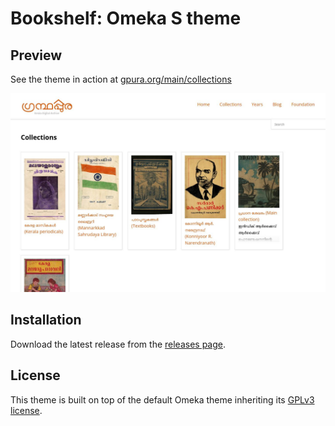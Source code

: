 # Bookshelf: Omeka S theme

## Preview

See the theme in action at [gpura.org/main/collections]((https://gpura.org/main/collections))

![Preview](https://raw.githubusercontent.com/indic-archive/bookshelf/master/theme.jpg)

## Installation

Download the latest release from the [releases page](https://github.com/indic-archive/bookshelf/releases).


## License
This theme is built on top of the default Omeka theme inheriting its [GPLv3 license](LICENSE).
